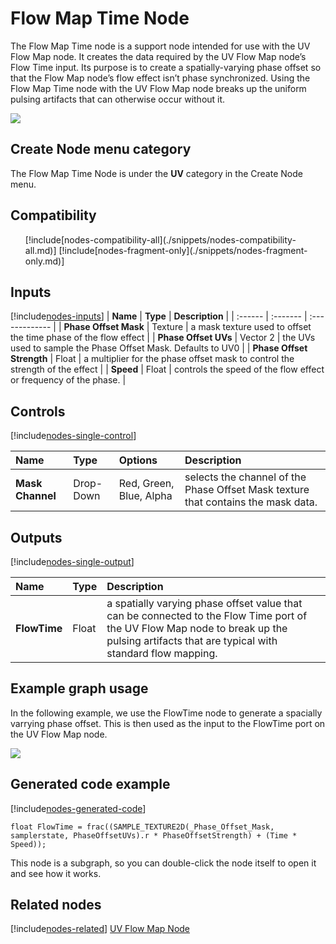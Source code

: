# Flow Map Time Node

The Flow Map Time node is a support node intended for use with the UV Flow Map node.  It creates the data required by the UV Flow Map node’s Flow Time input.  Its purpose is to create a spatially-varying phase offset so that the Flow Map node’s flow effect isn’t phase synchronized. Using the Flow Map Time node with the UV Flow Map node breaks up the uniform pulsing artifacts that can otherwise occur without it.

![](images/)

## Create Node menu category

The Flow Map Time Node is under the **UV** category in the Create Node menu.

## Compatibility 

<ul>
    [!include[nodes-compatibility-all](./snippets/nodes-compatibility-all.md)]    <!-- ALL PIPELINES INCLUDE  -->
    [!include[nodes-fragment-only](./snippets/nodes-fragment-only.md)]       <!-- FRAGMENT ONLY INCLUDE  -->
</ul> 


## Inputs 

[!include[nodes-inputs](./snippets/nodes-inputs.md)] <!-- MULTIPLE INPUT PORTS INCLUDE -->
| **Name** | **Type** | **Description** |
| :------  | :------- | :-------------  |
|  **Phase Offset Mask**  | Texture | a mask texture used to offset the time phase of the flow effect |
|  **Phase Offset UVs**  | Vector 2 | the UVs used to sample the Phase Offset Mask. Defaults to UV0 |
|  **Phase Offset Strength**  | Float | a multiplier for the phase offset mask to control the strength of the effect |
|  **Speed**  | Float | controls the speed of the flow effect or frequency of the phase. |


## Controls 

[!include[nodes-single-control](./snippets/nodes-single-control.md)]

| **Name** | **Type** | **Options**  | **Description** |
| :------  | :------- | :----------- | :-------------  |
|  **Mask Channel**  | Drop-Down | Red, Green, Blue, Alpha | selects the channel of the Phase Offset Mask texture that contains the mask data. |


## Outputs

[!include[nodes-single-output](./snippets/nodes-single-output.md)] <!-- SINGLE OUTPUT PORT INCLUDE -->

| **Name** | **Type** | **Description** |
| :------  | :------- | :-------------  |
|  **FlowTime**   | Float | a spatially varying phase offset value that can be connected to the Flow Time port of the UV Flow Map node to break up the pulsing artifacts that are typical with standard flow mapping. |

## Example graph usage 

In the following example, we use the FlowTime node to generate a spacially varrying phase offset.  This is then used as the input to the FlowTime port on the UV Flow Map node.  

![](images/)

## Generated code example

[!include[nodes-generated-code](./snippets/nodes-generated-code.md)]

```
float FlowTime = frac((SAMPLE_TEXTURE2D(_Phase_Offset_Mask, samplerstate, PhaseOffsetUVs).r * PhaseOffsetStrength) + (Time * Speed));
```
This node is a subgraph, so you can double-click the node itself to open it and see how it works.

## Related nodes 
[!include[nodes-related](./snippets/nodes-related.md)]
[UV Flow Map Node](UV-Flow-Map-Node.md)

